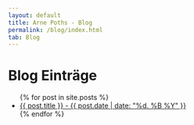 ```yaml
---
layout: default	
title: Arne Poths - Blog
permalink: /blog/index.html
tab: Blog
---
```


# Blog Einträge

<ul>
  {% for post in site.posts %}
    <li>
      <a href="{{ post.url }}">{{ post.title }} - {{ post.date | date: "%d. %B %Y" }} </a>
    </li>
  {% endfor %}
</ul>